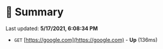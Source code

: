 # 📖 Summary
Last updated: **5/17/2021, 6:08:34 PM**

- `GET` [https://google.com](https://google.com) - **Up** (136ms)
